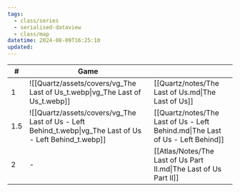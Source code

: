 ```yaml
---
tags:
  - class/series
  - serialised-dataview
  - class/map
datetime: 2024-08-09T16:25:10
updated:
---
```

<!-- QueryToSerialize: table without id sequence as "#", embed(link(thumbnail)) as Game, file.link as ""  from #class/video-game where series = [[]] sort sequence -->
<!-- SerializedQuery: table without id sequence as "#", embed(link(thumbnail)) as Game, file.link as ""  from #class/video-game where series = [[]] sort sequence -->

| #   | Game                                                                                                     |                                                                                |
| --- | -------------------------------------------------------------------------------------------------------- | ------------------------------------------------------------------------------ |
| 1   | ![[Quartz/assets/covers/vg_The Last of Us_t.webp\|vg_The Last of Us_t.webp]]                             | [[Quartz/notes/The Last of Us.md\|The Last of Us]]                             |
| 1.5 | ![[Quartz/assets/covers/vg_The Last of Us - Left Behind_t.webp\|vg_The Last of Us - Left Behind_t.webp]] | [[Quartz/notes/The Last of Us - Left Behind.md\|The Last of Us - Left Behind]] |
| 2   | \-                                                                                                       | [[Atlas/Notes/The Last of Us Part II.md\|The Last of Us Part II]]              |
<!-- SerializedQuery END -->
